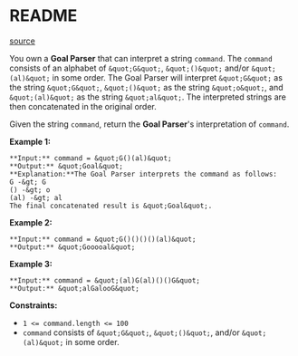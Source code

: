 # README #
[source](https://leetcode.com/problems/goal-parser-interpretation/)

You own a **Goal Parser** that can interpret a string `command`. The `command` consists of an alphabet of `&quot;G&quot;`, `&quot;()&quot;` and/or `&quot;(al)&quot;` in some order. The Goal Parser will interpret `&quot;G&quot;` as the string `&quot;G&quot;`, `&quot;()&quot;` as the string `&quot;o&quot;`, and `&quot;(al)&quot;` as the string `&quot;al&quot;`. The interpreted strings are then concatenated in the original order.

Given the string `command`, return the **Goal Parser**'s interpretation of `command`.


**Example 1:**

```
**Input:** command = &quot;G()(al)&quot;
**Output:** &quot;Goal&quot;
**Explanation:**The Goal Parser interprets the command as follows:
G -&gt; G
() -&gt; o
(al) -&gt; al
The final concatenated result is &quot;Goal&quot;.
```

**Example 2:**

```
**Input:** command = &quot;G()()()()(al)&quot;
**Output:** &quot;Gooooal&quot;
```

**Example 3:**

```
**Input:** command = &quot;(al)G(al)()()G&quot;
**Output:** &quot;alGalooG&quot;
```


**Constraints:**


+ `1 <= command.length <= 100`
+ `command` consists of `&quot;G&quot;`, `&quot;()&quot;`, and/or `&quot;(al)&quot;` in some order.


